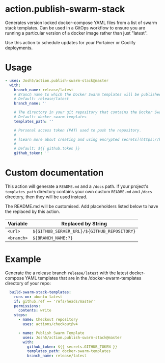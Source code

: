 # action.publish-swarm-stack

Generates version locked docker-compose YAML files from a list of swarm stack templates. Can be used in a GitOps workflow to ensure you are running a particular version of a docker image rather than just "latest".

Use this action to schedule updates for your Portainer or Coolify deployments.

# Usage

<!-- start usage -->
```yaml
- uses: Josh5/action.publish-swarm-stack@master
  with:
    branch_name: release/latest
    # Branch name to which the Docker Swarm templates will be published.
    # Default: release/latest
    branch_name: ''

    # The directory in your git repository that contains the Docker Swarm templates.
    # Default: docker-swarm-templates
    templates_path: ''

    # Personal access token (PAT) used to push the repository.
    #
    # [Learn more about creating and using encrypted secrets](https://help.github.com/en/actions/automating-your-workflow-with-github-actions/creating-and-using-encrypted-secrets)
    #
    # Default: ${{ github.token }}
    github_token: ''
```
<!-- end usage -->

# Custom documentation

This action will generate a `README.md` and a `/docs` path. If your project's `templates_path` directory contains your own custom `README.md` and `/docs` directory, then they will be used instead.

The README.md will be customised. Add placeholders listed below to have the replaced by this action.

| Variable      | Replaced by String                            |
| ------------- | --------------------------------------------- |
| `<url>`       | `${GITHUB_SERVER_URL}/${GITHUB_REPOSITORY}`   |
| `<branch>`    | `${BRANCH_NAME:?}`                            |


# Example

Generate the a release branch `release/latest` with the latest docker-compose YAML templates that are in the /docker-swarm-templates directory of your repo:
```yaml
  build-swarm-stack-templates:
    runs-on: ubuntu-latest
    if: github.ref == 'refs/heads/master'
    permissions:
      contents: write
    steps:
      - name: Checkout repository
        uses: actions/checkout@v4

      - name: Publish Swarm Template
        uses: Josh5/action.publish-swarm-stack@master
        with:
          github_token: ${{ secrets.GITHUB_TOKEN }}
          templates_path: docker-swarm-templates
          branch_name: release/latest
```
